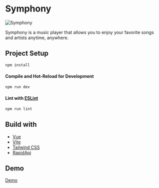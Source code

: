 # Symphony


![Symphony](https://github.com/SergioGamero31/Symphony/assets/64720452/3ff2feac-c5ca-4aa0-9b44-df70e0af322b)

Symphony is a music player that allows you to enjoy your favorite songs and artists anytime, anywhere.


## Project Setup

```sh
npm install
```

#### Compile and Hot-Reload for Development

```sh
npm run dev
```

#### Lint with [ESLint](https://eslint.org/)

```sh
npm run lint
```

## Build with
+ [Vue](https://vuejs.org/)
+ [Vite](https://vitejs.dev/)
+ [Tailwind CSS](https://tailwindcss.com/)
+ [RapidApi](https://rapidapi.com/hub)

## Demo
[Demo](https://symphony-nine.vercel.app/)
